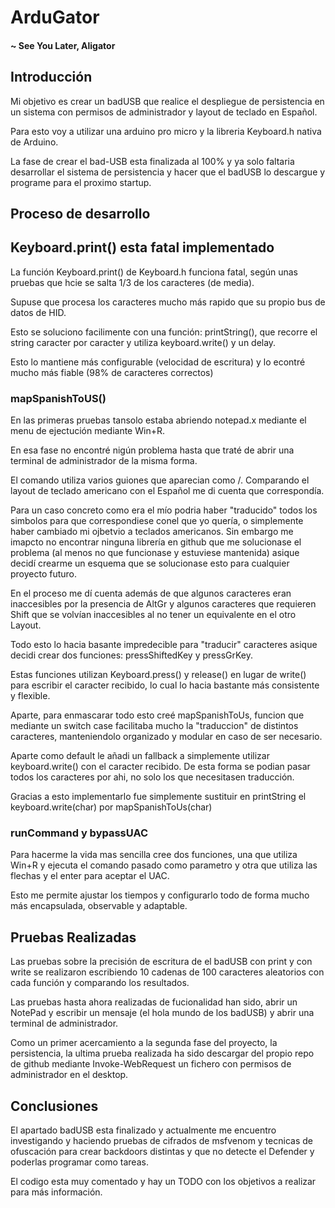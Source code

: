 # ArduGator
#### ~          See You Later, Aligator


## Introducción

Mi objetivo es crear un badUSB que realice el despliegue de persistencia en un sistema con permisos de administrador y layout de teclado en Español.

Para esto voy a utilizar una arduino pro micro y la libreria Keyboard.h nativa de Arduino.

La fase de crear el bad-USB esta finalizada al 100% y ya solo faltaria desarrollar el sistema de persistencia y hacer que el badUSB lo descargue y programe para el proximo startup.


## Proceso de desarrollo

## Keyboard.print() esta fatal implementado

La función Keyboard.print() de Keyboard.h funciona fatal, según unas pruebas que hcie se salta 1/3 de los caracteres (de media).

Supuse que procesa los caracteres mucho más rapido que su propio bus de datos de HID.

Esto se soluciono facilimente con una función: printString(), que recorre el string caracter por caracter y utiliza keyboard.write() y un delay. 

Esto lo mantiene más configurable (velocidad de escritura) y lo econtré mucho más fiable (98% de caracteres correctos)

### mapSpanishToUS()

En las primeras pruebas tansolo estaba abriendo notepad.x mediante el menu de ejectución mediante Win+R.

En esa fase no encontré nigún problema hasta que traté de abrir una terminal de administrador de la misma forma.

El comando utiliza varios guiones que aparecian como /.
Comparando el layout de teclado americano con el Español me di cuenta que correspondía.

Para un caso concreto como era el mío podria haber "traducido" todos los simbolos para que correspondiese conel que yo quería, o simplemente haber cambiado mi ojbetvio a teclados americanos. Sin embargo me imapcto no encontrar ninguna librería en github que me solucionase el problema (al menos no que funcionase y estuviese mantenida) asique decidí crearme un esquema que se solucionase esto para cualquier proyecto futuro.

En el proceso me dí cuenta además de que algunos caracteres eran inaccesibles por la presencia de AltGr y algunos caracteres que requieren Shift que se volvían inaccesibles al no tener un equivalente en el otro Layout.

Todo esto lo hacia basante impredecible para "traducir" caracteres asique decidi crear dos funciones: pressShiftedKey y pressGrKey.

Estas funciones utilizan Keyboard.press() y release() en lugar de write() para escribir el caracter recibido, lo cual lo hacia bastante más consistente y flexible.

Aparte, para enmascarar todo esto creé mapSpanishToUs, funcion que mediante un switch case facilitaba mucho la "traduccion" de distintos caracteres, manteniendolo organizado y modular en caso de ser necesario.

Aparte como default le añadi un fallback a simplemente utilizar keyboard.write() con el caracter recibido. De esta forma se podian pasar todos los caracteres por ahi, no solo los que necesitasen traducción.

Gracias a esto implementarlo fue simplemente sustituir en printString el keyboard.write(char) por mapSpanishToUs(char)


### runCommand y bypassUAC

Para hacerme la vida mas sencilla cree dos funciones, una que utiliza Win+R y ejecuta el comando pasado como parametro y otra que utiliza las flechas y el enter para aceptar el UAC.


Esto me permite ajustar los tiempos y configurarlo todo de forma mucho más encapsulada, observable y adaptable.

## Pruebas Realizadas

Las pruebas sobre la precisión de escritura de el badUSB con print y con write se realizaron escribiendo 10 cadenas de 100 caracteres aleatorios con cada función y comparando los resultados.

Las pruebas hasta ahora realizadas de fucionalidad han sido, abrir un NotePad y escribir un mensaje (el hola mundo de los badUSB) y abrir una terminal de administrador.

Como un primer acercamiento a la segunda fase del proyecto, la persistencia, la ultima prueba realizada ha sido descargar del propio repo de github mediante Invoke-WebRequest un fichero con permisos de administrador en el desktop.


## Conclusiones

El apartado badUSB esta finalizado y actualmente me encuentro investigando y haciendo pruebas de cifrados de msfvenom y tecnicas de ofuscación para crear backdoors distintas y que no detecte el Defender y poderlas programar como tareas.

El codigo esta muy comentado y hay un TODO con los objetivos a realizar para más información.



